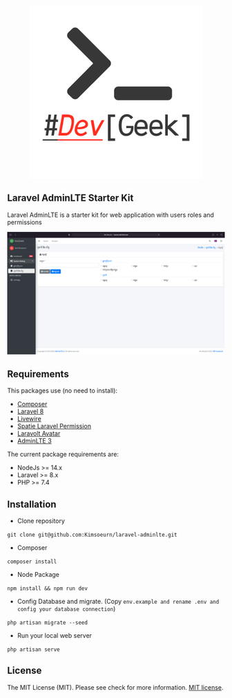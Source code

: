 <p align="center"><a href="https://web.facebook.com/devgeek.dev" target="_blank"><img src="https://github.com/Kimsoeurn/laravel-adminlte/blob/master/public/img/logo_no_bg.png" width="400"></a></p>

## Laravel AdminLTE Starter Kit

Laravel AdminLTE is a starter kit for web application with users roles and permissions

!["Laravel AdminLTE"](https://github.com/Kimsoeurn/laravel-adminlte/blob/master/public/img/screenshot.png "Laravel AdminLTE Presentation")

## Requirements

This packages use (no need to install):
* [Composer](https://getcomposer.org/)
* [Laravel 8](http://laravel.com/)
* [Livewire](https://laravel-livewire.com/)
* [Spatie Laravel Permission](https://github.com/spatie/laravel-permission)
* [Laravolt Avatar](https://github.com/laravolt/avatar)
* [AdminLTE 3](https://github.com/ColorlibHQ/AdminLTE)

The current package requirements are:
- NodeJs >= 14.x
- Laravel >= 8.x
- PHP >= 7.4

## Installation
- Clone repository

``
git clone git@github.com:Kimsoeurn/laravel-adminlte.git
``
- Composer 

``
  composer install
``

- Node Package

``
    npm install && npm run dev
``

- Config Database and migrate. (Copy ``env.example and rename .env and config your database connection``)

``
    php artisan migrate --seed
``
- Run your local web server

``
    php artisan serve
``
## License

The MIT License (MIT). Please see check for more information. [MIT license](https://opensource.org/licenses/MIT).
